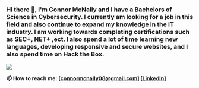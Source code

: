### Hi there 👋, I'm Connor McNally and I have a Bachelors of Science in Cybersecurity. I currently am looking for a job in this field and also continue to expand my knowledge in the IT industry. I am working towards completing certifications such as SEC+, NET+ ,ect. I also spend a lot of time learning new languages, developing responsive and secure websites, and I also spend time on Hack the Box.

![](https://komarev.com/ghpvc/?username=tropicalpunchy)

**📫 How to reach me: [connormcnally08@gmail.com] [[LinkedIn](https://www.linkedin.com/in/connor-mcnally1/)]**
